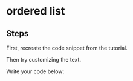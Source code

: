 # ordered list

## Steps

First, recreate the code snippet from the tutorial.

Then try customizing the text.

Write your code below:
